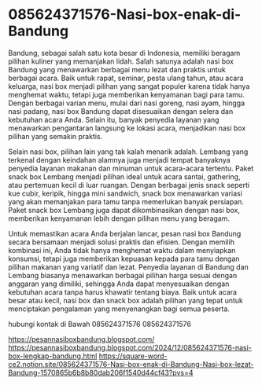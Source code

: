 # 085624371576-Nasi-box-enak-di-Bandung
Bandung, sebagai salah satu kota besar di Indonesia, memiliki beragam pilihan kuliner yang memanjakan lidah. Salah satunya adalah nasi box Bandung yang menawarkan berbagai menu lezat dan praktis untuk berbagai acara. Baik untuk rapat, seminar, pesta ulang tahun, atau acara keluarga, nasi box menjadi pilihan yang sangat populer karena tidak hanya menghemat waktu, tetapi juga memberikan kenyamanan bagi para tamu. Dengan berbagai varian menu, mulai dari nasi goreng, nasi ayam, hingga nasi padang, nasi box Bandung dapat disesuaikan dengan selera dan kebutuhan acara Anda. Selain itu, banyak penyedia layanan yang menawarkan pengantaran langsung ke lokasi acara, menjadikan nasi box pilihan yang semakin praktis.

Selain nasi box, pilihan lain yang tak kalah menarik adalah. Lembang yang terkenal dengan keindahan alamnya juga menjadi tempat banyaknya penyedia layanan makanan dan minuman untuk acara-acara tertentu. Paket snack box Lembang menjadi pilihan ideal untuk acara santai, gathering, atau pertemuan kecil di luar ruangan. Dengan berbagai jenis snack seperti kue cubir, keripik, hingga mini sandwich, snack box menawarkan variasi yang akan memanjakan para tamu tanpa memerlukan banyak persiapan. Paket snack box Lembang juga dapat dikombinasikan dengan nasi box, memberikan kenyamanan lebih dengan pilihan menu yang beragam.

Untuk memastikan acara Anda berjalan lancar, pesan nasi box Bandung secara bersamaan menjadi solusi praktis dan efisien. Dengan memilih kombinasi ini, Anda tidak hanya menghemat waktu dalam menyiapkan konsumsi, tetapi juga memberikan kepuasan kepada para tamu dengan pilihan makanan yang variatif dan lezat. Penyedia layanan di Bandung dan Lembang biasanya menawarkan berbagai pilihan harga sesuai dengan anggaran yang dimiliki, sehingga Anda dapat menyesuaikan dengan kebutuhan acara tanpa harus khawatir tentang biaya. Baik untuk acara besar atau kecil, nasi box dan snack box adalah pilihan yang tepat untuk menciptakan pengalaman yang menyenangkan bagi semua peserta.

hubungi kontak di Bawah
085624371576
085624371576

https://pesannasiboxbandung.blogspot.com/
https://pesannasiboxbandung.blogspot.com/2024/12/085624371576-nasi-box-lengkap-bandung.html
https://square-word-ce2.notion.site/085624371576-Nasi-box-enak-di-Bandung-Nasi-box-lezat-Bandung-1570865b6b8b80dab206f1540d44cf43?pvs=4
